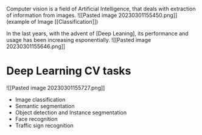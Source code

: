 Computer vision is a field of Artificial Intelligence, that deals with extraction of information from images.
![[Pasted image 20230301155450.png]] (example of Image [[Classification]])

In the last years, with the advent of [Deep Leaning], its performance and usage has been increasing esponentially.
![[Pasted image 20230301155646.png]]

# Deep Learning CV tasks
![[Pasted image 20230301155727.png]]
- Image classification
- Semantic segmentation
- Object detection and Instance segmentation
- Face recognition
- Traffic sign recognition